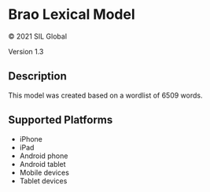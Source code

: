 Brao Lexical Model
===================

© 2021 SIL Global

Version 1.3

Description
-----------
This model was created based on a wordlist of 6509 words.

Supported Platforms
-------------------
 * iPhone
 * iPad
 * Android phone
 * Android tablet
 * Mobile devices
 * Tablet devices

